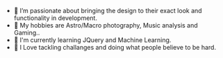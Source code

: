 - 👋  I’m passionate about bringing the design to their exact look and functionality in development.
- 👀 My hobbies are Astro/Macro photography, Music analysis and Gaming..
- 🌱 I'm currently learning JQuery and Machine Learning.
- 💞️ I Love tackling challanges and doing what people believe to be hard.

<!---
Gauravmadhukarkhandekar/Gauravmadhukarkhandekar is a ✨ special ✨ repository because its `README.md` (this file) appears on your GitHub profile.
You can click the Preview link to take a look at your changes.
--->
